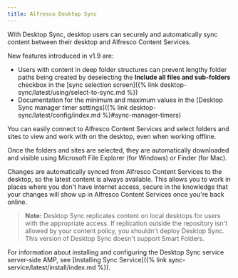 ```yaml
---
title: Alfresco Desktop Sync
---
```


With Desktop Sync, desktop users can securely and automatically sync content between their desktop and Alfresco Content Services.

New features introduced in v1.9 are:

* Users with content in deep folder structures can prevent lengthy folder paths being created by deselecting the **Include all files and sub-folders** checkbox in the [sync selection screen]({% link desktop-sync/latest/using/select-to-sync.md %})
* Documentation for the minimum and maximum values in the [Desktop Sync manager timer settings]({% link desktop-sync/latest/config/index.md %}#sync-manager-timers)

You can easily connect to Alfresco Content Services and select folders and sites to view and work with on the desktop, even when working offline.

Once the folders and sites are selected, they are automatically downloaded and visible using Microsoft File Explorer (for Windows) or Finder (for Mac).

Changes are automatically synced from Alfresco Content Services to the desktop, so the latest content is always available. This allows you to work in places where you don't have internet access, secure in the knowledge that your changes will show up in Alfresco Content Services once you're back online.

> **Note:** Desktop Sync replicates content on local desktops for users with the appropriate access. If replication outside the repository isn't allowed by your content policy, you shouldn't deploy Desktop Sync. This version of Desktop Sync doesn't support Smart Folders.

For information about installing and configuring the Desktop Sync service server-side AMP, see [Installing Sync Service]({% link sync-service/latest/install/index.md %}).
